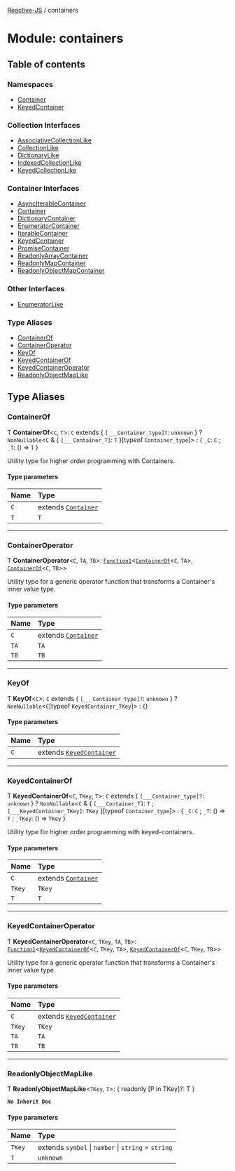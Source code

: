 [Reactive-JS](../README.md) / containers

# Module: containers

## Table of contents

### Namespaces

- [Container](containers.Container.md)
- [KeyedContainer](containers.KeyedContainer.md)

### Collection Interfaces

- [AssociativeCollectionLike](../interfaces/containers.AssociativeCollectionLike.md)
- [CollectionLike](../interfaces/containers.CollectionLike.md)
- [DictionaryLike](../interfaces/containers.DictionaryLike.md)
- [IndexedCollectionLike](../interfaces/containers.IndexedCollectionLike.md)
- [KeyedCollectionLike](../interfaces/containers.KeyedCollectionLike.md)

### Container Interfaces

- [AsyncIterableContainer](../interfaces/containers.AsyncIterableContainer.md)
- [Container](../interfaces/containers.Container-1.md)
- [DictionaryContainer](../interfaces/containers.DictionaryContainer.md)
- [EnumeratorContainer](../interfaces/containers.EnumeratorContainer.md)
- [IterableContainer](../interfaces/containers.IterableContainer.md)
- [KeyedContainer](../interfaces/containers.KeyedContainer-1.md)
- [PromiseContainer](../interfaces/containers.PromiseContainer.md)
- [ReadonlyArrayContainer](../interfaces/containers.ReadonlyArrayContainer.md)
- [ReadonlyMapContainer](../interfaces/containers.ReadonlyMapContainer.md)
- [ReadonlyObjectMapContainer](../interfaces/containers.ReadonlyObjectMapContainer.md)

### Other Interfaces

- [EnumeratorLike](../interfaces/containers.EnumeratorLike.md)

### Type Aliases

- [ContainerOf](containers.md#containerof)
- [ContainerOperator](containers.md#containeroperator)
- [KeyOf](containers.md#keyof)
- [KeyedContainerOf](containers.md#keyedcontainerof)
- [KeyedContainerOperator](containers.md#keyedcontaineroperator)
- [ReadonlyObjectMapLike](containers.md#readonlyobjectmaplike)

## Type Aliases

### ContainerOf

Ƭ **ContainerOf**<`C`, `T`\>: `C` extends { `[___Container_type]?`: `unknown`  } ? `NonNullable`<`C` & { `[___Container_T]`: `T`  }[typeof `Container_type`]\> : { `_C`: `C` ; `_T`: () => `T`  }

Utility type for higher order programming with Containers.

#### Type parameters

| Name | Type |
| :------ | :------ |
| `C` | extends [`Container`](../interfaces/containers.Container-1.md) |
| `T` | `T` |

___

### ContainerOperator

Ƭ **ContainerOperator**<`C`, `TA`, `TB`\>: [`Function1`](functions.md#function1)<[`ContainerOf`](containers.md#containerof)<`C`, `TA`\>, [`ContainerOf`](containers.md#containerof)<`C`, `TB`\>\>

Utility type for a generic operator function that transforms a Container's inner value type.

#### Type parameters

| Name | Type |
| :------ | :------ |
| `C` | extends [`Container`](../interfaces/containers.Container-1.md) |
| `TA` | `TA` |
| `TB` | `TB` |

___

### KeyOf

Ƭ **KeyOf**<`C`\>: `C` extends { `[___Container_type]?`: `unknown`  } ? `NonNullable`<`C`[typeof `KeyedContainer_TKey`]\> : {}

#### Type parameters

| Name | Type |
| :------ | :------ |
| `C` | extends [`KeyedContainer`](../interfaces/containers.KeyedContainer-1.md) |

___

### KeyedContainerOf

Ƭ **KeyedContainerOf**<`C`, `TKey`, `T`\>: `C` extends { `[___Container_type]?`: `unknown`  } ? `NonNullable`<`C` & { `[___Container_T]`: `T` ; `[___KeyedContainer_TKey]`: `TKey`  }[typeof `Container_type`]\> : { `_C`: `C` ; `_T`: () => `T` ; `_TKey`: () => `TKey`  }

Utility type for higher order programming with keyed-containers.

#### Type parameters

| Name | Type |
| :------ | :------ |
| `C` | extends [`Container`](../interfaces/containers.Container-1.md) |
| `TKey` | `TKey` |
| `T` | `T` |

___

### KeyedContainerOperator

Ƭ **KeyedContainerOperator**<`C`, `TKey`, `TA`, `TB`\>: [`Function1`](functions.md#function1)<[`KeyedContainerOf`](containers.md#keyedcontainerof)<`C`, `TKey`, `TA`\>, [`KeyedContainerOf`](containers.md#keyedcontainerof)<`C`, `TKey`, `TB`\>\>

Utility type for a generic operator function that transforms a Container's inner value type.

#### Type parameters

| Name | Type |
| :------ | :------ |
| `C` | extends [`KeyedContainer`](../interfaces/containers.KeyedContainer-1.md) |
| `TKey` | `TKey` |
| `TA` | `TA` |
| `TB` | `TB` |

___

### ReadonlyObjectMapLike

Ƭ **ReadonlyObjectMapLike**<`TKey`, `T`\>: { readonly [P in TKey]?: T }

**`No Inherit Doc`**

#### Type parameters

| Name | Type |
| :------ | :------ |
| `TKey` | extends `symbol` \| `number` \| `string` = `string` |
| `T` | `unknown` |
